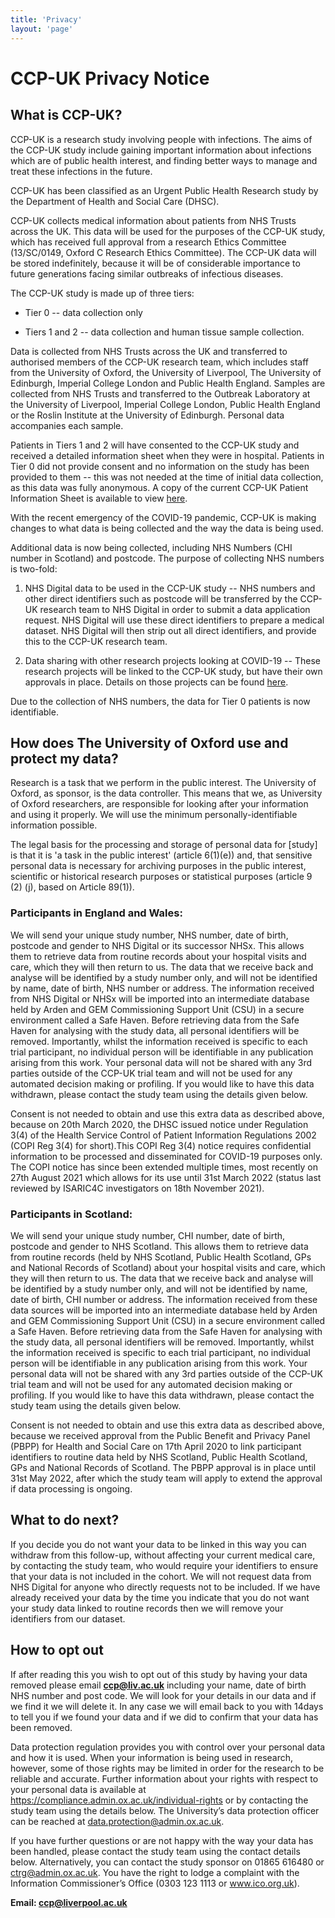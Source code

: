 ```yaml
---
title: 'Privacy'
layout: 'page'
---
```


# CCP-UK Privacy Notice

## What is CCP-UK?

CCP-UK is a research study involving people with infections. The aims of
the CCP-UK study include gaining important information about infections
which are of public health interest, and finding better ways to manage
and treat these infections in the future.

CCP-UK has been classified as an Urgent Public Health Research study by
the Department of Health and Social Care (DHSC).

CCP-UK collects medical information about patients from NHS Trusts
across the UK. This data will be used for the purposes of the CCP-UK
study, which has received full approval from a research Ethics Committee
(13/SC/0149, Oxford C Research Ethics Committee). The CCP-UK data will
be stored indefinitely, because it will be of considerable importance to
future generations facing similar outbreaks of infectious diseases.

The CCP-UK study is made up of three tiers:

-   Tier 0 -- data collection only

-   Tiers 1 and 2 -- data collection and human tissue sample collection.

Data is collected from NHS Trusts across the UK and transferred to
authorised members of the CCP-UK research team, which includes staff
from the University of Oxford, the University of Liverpool, The
University of Edinburgh, Imperial College London and Public Health
England. Samples are collected from NHS Trusts and transferred to the
Outbreak Laboratory at the University of Liverpool, Imperial College
London, Public Health England or the Roslin Institute at the University
of Edinburgh. Personal data accompanies each sample.

Patients in Tiers 1 and 2 will have consented to the CCP-UK study and
received a detailed information sheet when they were in hospital.
Patients in Tier 0 did not provide consent and no information on the
study has been provided to them -- this was not needed at the time of
initial data collection, as this data was fully anonymous. A copy of the
current CCP-UK Patient Information Sheet is available to view 
[here](https://isaric4c.net/setup).

With the recent emergency of the COVID-19 pandemic, CCP-UK is making
changes to what data is being collected and the way the data is being
used.

Additional data is now being collected, including NHS Numbers (CHI
number in Scotland) and postcode. The purpose of collecting NHS numbers
is two-fold:

1)  NHS Digital data to be used in the CCP-UK study -- NHS numbers and
    other direct identifiers such as postcode will be transferred by the
    CCP-UK research team to NHS Digital in order to submit a data
    application request. NHS Digital will use these direct identifiers
    to prepare a medical dataset. NHS Digital will then strip out all
    direct identifiers, and provide this to the CCP-UK research team.

2)  Data sharing with other research projects looking at COVID-19 --
    These research projects will be linked to the CCP-UK study, but have
    their own approvals in place. Details on those projects can be found
    [here](https://isaric4c.net/sample_access).

Due to the collection of NHS numbers, the data for Tier 0 patients is
now identifiable.

## How does The University of Oxford use and protect my data?

Research is a task that we perform in the public interest. The
University of Oxford, as sponsor, is the data controller. This means
that we, as University of Oxford researchers, are responsible for
looking after your information and using it properly. We will use the
minimum personally-identifiable information possible.

The legal basis for the processing and storage of personal data for
\[study\] is that it is 'a task in the public interest' (article
6(1)(e)) and, that sensitive personal data is necessary for archiving
purposes in the public interest, scientific or historical research
purposes or statistical purposes (article 9 (2) (j), based on Article
89(1)).

### Participants in England and Wales:

We will send your unique study number, NHS number, date of birth, 
postcode and gender to NHS Digital or its successor NHSx. This allows
them to retrieve data from routine records about your hospital visits 
and care, which they will then return to us. The data that we receive 
back and analyse will be identified by a study number only, and will 
not be identified by name, date of birth, NHS number or address. The 
information received from NHS Digital or NHSx will be imported into an 
intermediate database held by Arden and GEM Commissioning Support Unit (CSU)
in a secure environment called a Safe Haven. Before retrieving data from
the Safe Haven for analysing with the study data, all personal identifiers
will be removed. Importantly, whilst the information received is specific 
to each trial participant, no individual person will be identifiable in
any publication arising from this work. Your personal data will not be 
shared with any 3rd parties outside of the CCP-UK trial team and will not
be used for any automated decision making or profiling. If you would like 
to have this data withdrawn, please contact the study team using the details given below.

Consent is not needed to obtain and use this extra data as described above, 
because on 20th March 2020, the DHSC issued notice under Regulation 3(4) of
the Health Service Control of Patient Information Regulations 2002 
(COPI Reg 3(4) for short).This COPI Reg 3(4) notice requires confidential 
information to be processed and disseminated for COVID-19 purposes only. 
The COPI notice has since been extended multiple times, most recently on 
27th August 2021 which allows for its use until 31st March 2022 (status last 
reviewed by ISARIC4C investigators on 18th November 2021).

### Participants in Scotland:

We will send your unique study number, CHI number, date of birth, postcode 
and gender to NHS Scotland. This allows them to retrieve data from routine 
records (held by NHS Scotland, Public Health Scotland, GPs and National 
Records of Scotland) about your hospital visits and care, which they will 
then return to us. The data that we receive back and analyse will be identified
by a study number only, and will not be identified by name, date of birth, 
CHI number or address. The information received from these data sources will 
be imported into an intermediate database held by Arden and 
GEM Commissioning Support Unit (CSU) in a secure environment called a Safe Haven. 
Before retrieving data from the Safe Haven for analysing with the study data, 
all personal identifiers will be removed. Importantly, whilst the information 
received is specific to each trial participant, no individual person will be
identifiable in any publication arising from this work. Your personal data will
not be shared with any 3rd parties outside of the CCP-UK trial team and will not 
be used for any automated decision making or profiling. If you would like to have
this data withdrawn, please contact the study team using the details given below.

Consent is not needed to obtain and use this extra data as described above, 
because we received approval from the Public Benefit and Privacy Panel (PBPP) 
for Health and Social Care on 17th April 2020 to link participant identifiers 
to routine data held by NHS Scotland, Public Health Scotland, GPs and National 
Records of Scotland. The PBPP approval is in place until 31st May 2022, after 
which the study team will apply to extend the approval if data processing is ongoing.

## What to do next?

If you decide you do not want your data to be linked in this way you can withdraw 
from this follow-up, without affecting your current medical care, by contacting 
the study team, who would require your identifiers to ensure that your data is 
not included in the cohort. We will not request data from NHS Digital for anyone 
who directly requests not to be included. If we have already received your data by 
the time you indicate that you do not want your study data linked to routine records 
then we will remove your identifiers from our dataset.

## How to opt out
If after reading this you wish to opt out of this study by having your data removed please email **ccp@liv.ac.uk** including your name, date of birth NHS number and post code.
We will look for your details in our data and if we find it we will delete it. In any case we will email back to you with 14days to tell you if we found your data and if we did to confirm that your data has been removed.

Data protection regulation provides you with control over your personal data and 
how it is used. When your information is being used in research, however, some of
those rights may be limited in order for the research to be reliable and accurate. 
Further information about your rights with respect to your personal data is 
available at https://compliance.admin.ox.ac.uk/individual-rights or by contacting 
the study team using the details below. The University’s data protection officer 
can be reached at data.protection@admin.ox.ac.uk.

If you have further questions or are not happy with the way your data has been handled, 
please contact the study team using the contact details below. Alternatively, 
you can contact the study sponsor on 01865 616480 or ctrg@admin.ox.ac.uk. 
You have the right to lodge a complaint with the Information Commissioner’s Office 
(0303 123 1113 or www.ico.org.uk).



**Email: ccp@liverpool.ac.uk**
